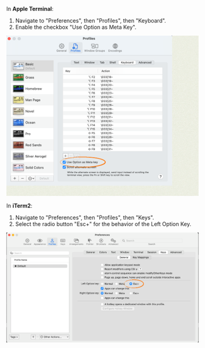 In **Apple Terminal**:

1. Navigate to "Preferences", then "Profiles", then "Keyboard".
1. Enable the checkbox "Use Option as Meta Key".

![Apple Terminal Alt key configuration](/images/v22.1/terminal-configuration.png)

In **iTerm2**:

1. Navigate to "Preferences", then "Profiles", then "Keys".
1. Select the radio button "Esc+" for the behavior of the Left Option Key.

![iTerm2 Alt key configuration](/images/v22.1/iterm2-configuration.png)

